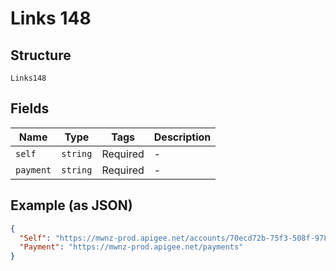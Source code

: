
# Links 148

## Structure

`Links148`

## Fields

| Name | Type | Tags | Description |
|  --- | --- | --- | --- |
| `self` | `string` | Required | - |
| `payment` | `string` | Required | - |

## Example (as JSON)

```json
{
  "Self": "https://mwnz-prod.apigee.net/accounts/70ecd72b-75f3-508f-978e-b1cdce600271",
  "Payment": "https://mwnz-prod.apigee.net/payments"
}
```

